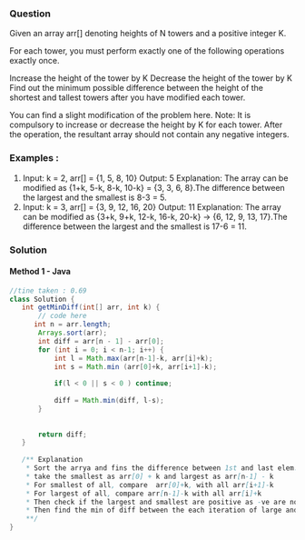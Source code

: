 ### Question
Given an array arr[] denoting heights of N towers and a positive integer K.

For each tower, you must perform exactly one of the following operations exactly once.

Increase the height of the tower by K
Decrease the height of the tower by K
Find out the minimum possible difference between the height of the shortest and tallest towers after you have modified each tower.

You can find a slight modification of the problem here.
Note: It is compulsory to increase or decrease the height by K for each tower. After the operation, the resultant array should not contain any negative integers.

### Examples :

1. Input: k = 2, arr[] = {1, 5, 8, 10}
Output: 5
Explanation: The array can be modified as {1+k, 5-k, 8-k, 10-k} = {3, 3, 6, 8}.The difference between the largest and the smallest is 8-3 = 5.
2. Input: k = 3, arr[] = {3, 9, 12, 16, 20}
Output: 11
Explanation: The array can be modified as {3+k, 9+k, 12-k, 16-k, 20-k} -> {6, 12, 9, 13, 17}.The difference between the largest and the smallest is 17-6 = 11. 

### Solution
 #### Method 1 - Java
 ```java
 //tine taken : 0.69
class Solution {
    int getMinDiff(int[] arr, int k) {
        // code here
       int n = arr.length;
        Arrays.sort(arr);
        int diff = arr[n - 1] - arr[0];
        for (int i = 0; i < n-1; i++) {
            int l = Math.max(arr[n-1]-k, arr[i]+k);
            int s = Math.min (arr[0]+k, arr[i+1]-k);
            
            if(l < 0 || s < 0 ) continue;
            
            diff = Math.min(diff, l-s);
        }
        
        
        return diff;  
    }
    
    /** Explanation
     * Sort the arrya and fins the difference between 1st and last elem. This should be the min diff for now without k involved.
     * take the smallest as arr[0] + k and largest as arr[n-1] - k
     * For smallest of all, compare  arr[0]+k, with all arr[i+1]-k
     * For largest of all, compare arr[n-1]-k with all arr[i]+k
     * Then check if the largest and smallest are positive as -ve are not allowed.
     * Then find the min of diff between the each iteration of large and small found.
     **/
 }
 ```
 